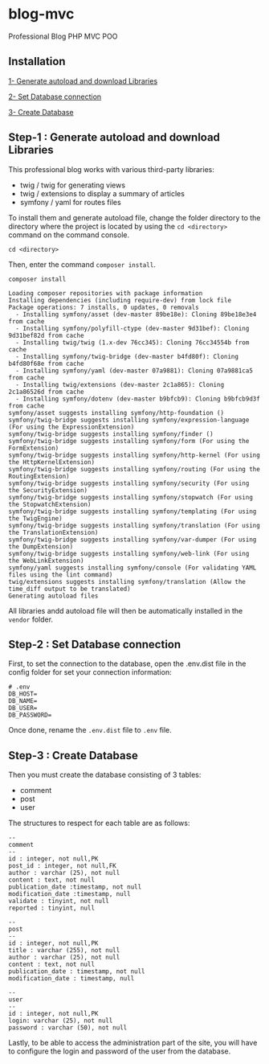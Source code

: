 # blog-mvc
Professional Blog PHP MVC POO

## Installation

[1- Generate autoload and download Libraries](https://github.com/julienLombard/blog-mvc/blob/master/README.md#step-1--generate-autoload-and-download-libraries)

[2- Set Database connection](https://github.com/julienLombard/blog-mvc/blob/master/README.md#step-2--set-database-connection)

[3- Create Database](https://github.com/julienLombard/blog-mvc/blob/master/README.md#step-3--create-database)

## Step-1 : Generate autoload and download Libraries

This professional blog works with various third-party libraries:

- twig / twig for generating views
- twig / extensions to display a summary of articles
- symfony / yaml for routes files

To install them and generate autoload file, change the folder directory to the directory where the project is located by using the `cd <directory>` command on the command console.

```
cd <directory>
```

Then, enter the command `composer install`.

```
composer install
```

```
Loading composer repositories with package information
Installing dependencies (including require-dev) from lock file
Package operations: 7 installs, 0 updates, 0 removals
  - Installing symfony/asset (dev-master 89be18e): Cloning 89be18e3e4 from cache
  - Installing symfony/polyfill-ctype (dev-master 9d31bef): Cloning 9d31bef82d from cache
  - Installing twig/twig (1.x-dev 76cc345): Cloning 76cc34554b from cache
  - Installing symfony/twig-bridge (dev-master b4fd80f): Cloning b4fd80f68e from cache
  - Installing symfony/yaml (dev-master 07a9881): Cloning 07a9881ca5 from cache
  - Installing twig/extensions (dev-master 2c1a865): Cloning 2c1a86526d from cache
  - Installing symfony/dotenv (dev-master b9bfcb9): Cloning b9bfcb9d3f from cache
symfony/asset suggests installing symfony/http-foundation ()
symfony/twig-bridge suggests installing symfony/expression-language (For using the ExpressionExtension)
symfony/twig-bridge suggests installing symfony/finder ()
symfony/twig-bridge suggests installing symfony/form (For using the FormExtension)
symfony/twig-bridge suggests installing symfony/http-kernel (For using the HttpKernelExtension)
symfony/twig-bridge suggests installing symfony/routing (For using the RoutingExtension)
symfony/twig-bridge suggests installing symfony/security (For using the SecurityExtension)
symfony/twig-bridge suggests installing symfony/stopwatch (For using the StopwatchExtension)
symfony/twig-bridge suggests installing symfony/templating (For using the TwigEngine)
symfony/twig-bridge suggests installing symfony/translation (For using the TranslationExtension)
symfony/twig-bridge suggests installing symfony/var-dumper (For using the DumpExtension)
symfony/twig-bridge suggests installing symfony/web-link (For using the WebLinkExtension)
symfony/yaml suggests installing symfony/console (For validating YAML files using the lint command)
twig/extensions suggests installing symfony/translation (Allow the time_diff output to be translated)
Generating autoload files
```

All libraries andd autoload file will then be automatically installed in the `vendor` folder.

## Step-2 : Set Database connection

First, to set the connection to the database, open the .env.dist file in the config folder for set your connection information:

```
# .env
DB_HOST=
DB_NAME=
DB_USER=
DB_PASSWORD=
```

Once done, rename the `.env.dist` file to `.env` file.

## Step-3 : Create Database

Then you must create the database consisting of 3 tables:

- comment
- post
- user

The structures to respect for each table are as follows:

```
--
comment
--
id : integer, not null,PK
post_id : integer, not null,FK
author : varchar (25), not null
content : text, not null
publication_date :timestamp, not null
modification_date :timestamp, null
validate : tinyint, not null
reported : tinyint, null

--
post
--
id : integer, not null,PK
title : varchar (255), not null
author : varchar (25), not null
content : text, not null
publication_date : timestamp, not null
modification_date : timestamp, null

--
user
--
id : integer, not null,PK
login: varchar (25), not null
password : varchar (50), not null 

```

Lastly, to be able to access the administration part of the site, you will have to configure the login and password of the user from the database.
